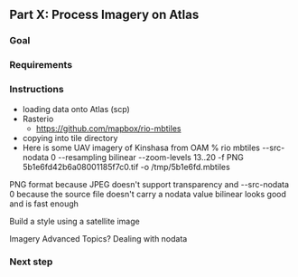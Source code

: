 ## Part X: Process Imagery on Atlas

### Goal

### Requirements

### Instructions


* loading data onto Atlas (scp)
* Rasterio
  * https://github.com/mapbox/rio-mbtiles
* copying into tile directory
* Here is some UAV imagery of Kinshasa from OAM
% rio mbtiles --src-nodata 0 --resampling bilinear --zoom-levels 13..20 -f PNG 5b1e6fd42b6a08001185f7c0.tif -o /tmp/5b1e6fd.mbtiles

PNG format because JPEG doesn't support transparency
and --src-nodata 0 because the source file doesn't carry a nodata value
bilinear looks good and is fast enough

Build a style using a satellite image


Imagery Advanced Topics?
Dealing with nodata



### Next step
